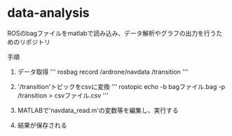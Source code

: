# data-analysis
ROSのbagファイルをmatlabで読み込み、データ解析やグラフの出力を行うためのリポジトリ

手順

1.  データ取得
''' rosbag record /ardrone/navdata /transition '''

2.  '/transition'トピックをcsvに変換
''' rostopic echo -b bagファイル.bag -p /transition > csvファイル.csv '''

3.  MATLABで'navdata_read.m'の変数等を編集し、実行する

4.  結果が保存される
